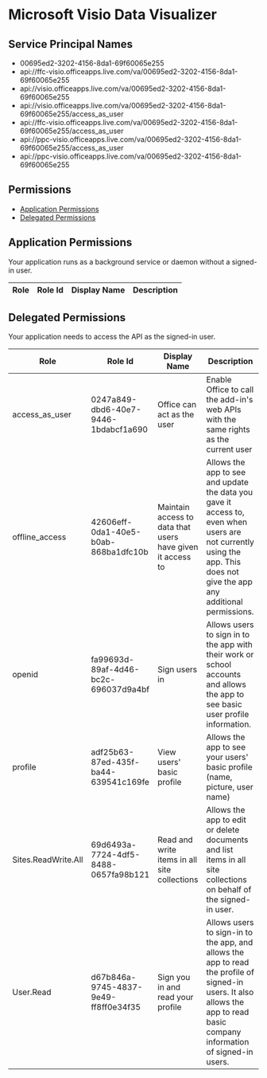 # Microsoft Visio Data Visualizer
## Service Principal Names
- 00695ed2-3202-4156-8da1-69f60065e255
- api://ffc-visio.officeapps.live.com/va/00695ed2-3202-4156-8da1-69f60065e255
- api://visio.officeapps.live.com/va/00695ed2-3202-4156-8da1-69f60065e255
- api://visio.officeapps.live.com/va/00695ed2-3202-4156-8da1-69f60065e255/access_as_user
- api://ffc-visio.officeapps.live.com/va/00695ed2-3202-4156-8da1-69f60065e255/access_as_user
- api://ppc-visio.officeapps.live.com/va/00695ed2-3202-4156-8da1-69f60065e255/access_as_user
- api://ppc-visio.officeapps.live.com/va/00695ed2-3202-4156-8da1-69f60065e255

 ## Permissions
- [Application Permissions](#application-permissions)
- [Delegated Permissions](#delegated-permissions)

## Application Permissions
Your application runs as a background service or daemon without a signed-in user.

| Role | Role Id | Display Name | Description |
|---|---|---|---|

## Delegated Permissions
Your application needs to access the API as the signed-in user. 

| Role | Role Id | Display Name | Description |
|---|---|---|---|
| access_as_user | 0247a849-dbd6-40e7-9446-1bdabcf1a690 | Office can act as the user | Enable Office to call the add-in's web APIs with the same rights as the current user |
| offline_access | 42606eff-0da1-40e5-b0ab-868ba1dfc10b | Maintain access to data that users have given it access to | Allows the app to see and update the data you gave it access to, even when users are not currently using the app. This does not give the app any additional permissions. |
| openid | fa99693d-89af-4d46-bc2c-696037d9a4bf | Sign users in | Allows users to sign in to the app with their work or school accounts and allows the app to see basic user profile information. |
| profile | adf25b63-87ed-435f-ba44-639541c169fe | View users' basic profile | Allows the app to see your users' basic profile (name, picture, user name) |
| Sites.ReadWrite.All | 69d6493a-7724-4df5-8488-0657fa98b121 | Read and write items in all site collections | Allows the app to edit or delete documents and list items in all site collections on behalf of the signed-in user. |
| User.Read | d67b846a-9745-4837-9e49-ff8ff0e34f35 | Sign you in and read your profile | Allows users to sign-in to the app, and allows the app to read the profile of signed-in users. It also allows the app to read basic company information of signed-in users. |


